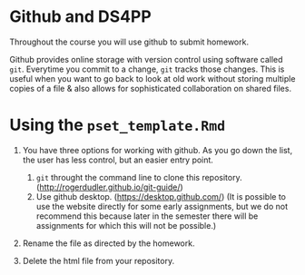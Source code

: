 # Github and DS4PP
Throughout the course you will use github to submit homework. 

Github provides online storage with version control using software called `git`. Everytime you commit to a change, `git` tracks those changes. This is useful when you want to go back to look at old work without storing multiple copies of a file & also allows for sophisticated collaboration on shared files.

# Using the `pset_template.Rmd`
1.  You have three options for working with github. As you go down the list, the user has less control, but an easier entry point.
    1. `git` throught the command line to clone this repository. (http://rogerdudler.github.io/git-guide/)
    1. Use github desktop. (https://desktop.github.com/)
    (It is possible to use the website directly for some early assignments, but we do not recommend this because later in the semester there will be assignments for which this will not be possible.)

1. Rename the file as directed by the homework.
1. Delete the html file from your repository.




